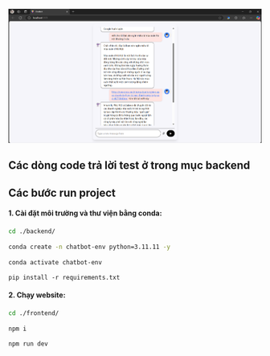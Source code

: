 ![alt text](demo.png)

## Các dòng code trả lời test ở trong mục backend

## Các bước run project

#### 1. Cài đặt môi trường và thư viện bằng conda:

```bash
cd ./backend/
```

```bash
conda create -n chatbot-env python=3.11.11 -y
```

```
conda activate chatbot-env
```

```
pip install -r requirements.txt
```

#### 2. Chạy website:

```bash
cd ./frontend/
```

```
npm i
```

```
npm run dev
```
